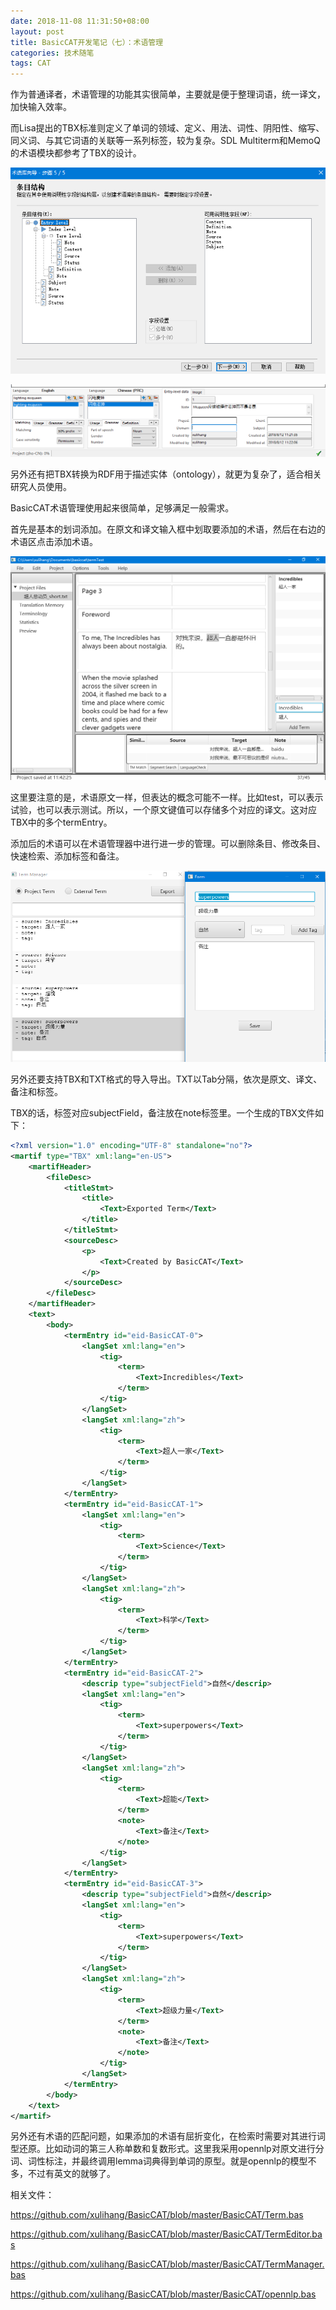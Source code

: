 ```yaml
---
date: 2018-11-08 11:31:50+08:00
layout: post
title: BasicCAT开发笔记（七）：术语管理
categories: 技术随笔
tags: CAT
---
```


作为普通译者，术语管理的功能其实很简单，主要就是便于整理词语，统一译文，加快输入效率。

而Lisa提出的TBX标准则定义了单词的领域、定义、用法、词性、阴阳性、缩写、同义词、与其它词语的关联等一系列标签，较为复杂。SDL Multiterm和MemoQ的术语模块都参考了TBX的设计。

![](https://github.com/xulihang/xulihang.github.io/raw/master/album/term-management/multiterm.png)

![](https://github.com/xulihang/xulihang.github.io/raw/master/album/term-management/addterm.png)

另外还有把TBX转换为RDF用于描述实体（ontology），就更为复杂了，适合相关研究人员使用。

BasicCAT术语管理使用起来很简单，足够满足一般需求。

首先是基本的划词添加。在原文和译文输入框中划取要添加的术语，然后在右边的术语区点击添加术语。

![](https://github.com/xulihang/xulihang.github.io/raw/master/album/basiccat/addterm.png)

这里要注意的是，术语原文一样，但表达的概念可能不一样。比如test，可以表示试验，也可以表示测试。所以，一个原文键值可以存储多个对应的译文。这对应TBX中的多个termEntry。

添加后的术语可以在术语管理器中进行进一步的管理。可以删除条目、修改条目、快速检索、添加标签和备注。

![](https://github.com/xulihang/xulihang.github.io/raw/master/album/basiccat/editterm.png)

另外还要支持TBX和TXT格式的导入导出。TXT以Tab分隔，依次是原文、译文、备注和标签。

TBX的话，标签对应subjectField，备注放在note标签里。一个生成的TBX文件如下：

```xml
<?xml version="1.0" encoding="UTF-8" standalone="no"?>
<martif type="TBX" xml:lang="en-US">
    <martifHeader>
        <fileDesc>
            <titleStmt>
                <title>
                    <Text>Exported Term</Text>
                </title>
            </titleStmt>
            <sourceDesc>
                <p>
                    <Text>Created by BasicCAT</Text>
                </p>
            </sourceDesc>
        </fileDesc>
    </martifHeader>
    <text>
        <body>
            <termEntry id="eid-BasicCAT-0">
                <langSet xml:lang="en">
                    <tig>
                        <term>
                            <Text>Incredibles</Text>
                        </term>
                    </tig>
                </langSet>
                <langSet xml:lang="zh">
                    <tig>
                        <term>
                            <Text>超人一家</Text>
                        </term>
                    </tig>
                </langSet>
            </termEntry>
            <termEntry id="eid-BasicCAT-1">
                <langSet xml:lang="en">
                    <tig>
                        <term>
                            <Text>Science</Text>
                        </term>
                    </tig>
                </langSet>
                <langSet xml:lang="zh">
                    <tig>
                        <term>
                            <Text>科学</Text>
                        </term>
                    </tig>
                </langSet>
            </termEntry>
            <termEntry id="eid-BasicCAT-2">
                <descrip type="subjectField">自然</descrip>
                <langSet xml:lang="en">
                    <tig>
                        <term>
                            <Text>superpowers</Text>
                        </term>
                    </tig>
                </langSet>
                <langSet xml:lang="zh">
                    <tig>
                        <term>
                            <Text>超能</Text>
                        </term>
                        <note>
                            <Text>备注</Text>
                        </note>
                    </tig>
                </langSet>
            </termEntry>
            <termEntry id="eid-BasicCAT-3">
                <descrip type="subjectField">自然</descrip>
                <langSet xml:lang="en">
                    <tig>
                        <term>
                            <Text>superpowers</Text>
                        </term>
                    </tig>
                </langSet>
                <langSet xml:lang="zh">
                    <tig>
                        <term>
                            <Text>超级力量</Text>
                        </term>
                        <note>
                            <Text>备注</Text>
                        </note>
                    </tig>
                </langSet>
            </termEntry>
        </body>
    </text>
</martif>
```

另外还有术语的匹配问题，如果添加的术语有屈折变化，在检索时需要对其进行词型还原。比如动词的第三人称单数和复数形式。这里我采用opennlp对原文进行分词、词性标注，并最终调用lemma词典得到单词的原型。就是opennlp的模型不多，不过有英文的就够了。


相关文件：

<https://github.com/xulihang/BasicCAT/blob/master/BasicCAT/Term.bas>

<https://github.com/xulihang/BasicCAT/blob/master/BasicCAT/TermEditor.bas>

<https://github.com/xulihang/BasicCAT/blob/master/BasicCAT/TermManager.bas>

<https://github.com/xulihang/BasicCAT/blob/master/BasicCAT/opennlp.bas>